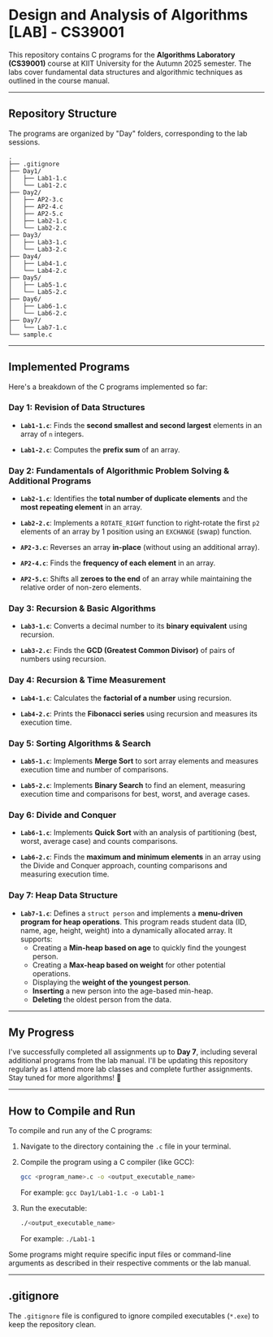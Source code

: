 # Design and Analysis of Algorithms [LAB] - CS39001

This repository contains C programs for the **Algorithms Laboratory (CS39001)** course at KIIT University for the Autumn 2025 semester. The labs cover fundamental data structures and algorithmic techniques as outlined in the course manual.

---

## Repository Structure

The programs are organized by "Day" folders, corresponding to the lab sessions.

```
.
├── .gitignore
├── Day1/
│   ├── Lab1-1.c
│   └── Lab1-2.c
├── Day2/
│   ├── AP2-3.c
│   ├── AP2-4.c
│   ├── AP2-5.c
│   ├── Lab2-1.c
│   └── Lab2-2.c
├── Day3/
│   ├── Lab3-1.c
│   └── Lab3-2.c
├── Day4/
│   ├── Lab4-1.c
│   └── Lab4-2.c
├── Day5/
│   ├── Lab5-1.c
│   └── Lab5-2.c
├── Day6/
│   ├── Lab6-1.c
│   └── Lab6-2.c
├── Day7/
│   └── Lab7-1.c
└── sample.c
```


---

## Implemented Programs

Here's a breakdown of the C programs implemented so far:

### Day 1: Revision of Data Structures

* **`Lab1-1.c`**: Finds the **second smallest and second largest** elements in an array of `n` integers.

* **`Lab1-2.c`**: Computes the **prefix sum** of an array.

### Day 2: Fundamentals of Algorithmic Problem Solving & Additional Programs

* **`Lab2-1.c`**: Identifies the **total number of duplicate elements** and the **most repeating element** in an array.

* **`Lab2-2.c`**: Implements a `ROTATE_RIGHT` function to right-rotate the first `p2` elements of an array by 1 position using an `EXCHANGE` (swap) function.

* **`AP2-3.c`**: Reverses an array **in-place** (without using an additional array).

* **`AP2-4.c`**: Finds the **frequency of each element** in an array.

* **`AP2-5.c`**: Shifts all **zeroes to the end** of an array while maintaining the relative order of non-zero elements.

### Day 3: Recursion & Basic Algorithms

* **`Lab3-1.c`**: Converts a decimal number to its **binary equivalent** using recursion.

* **`Lab3-2.c`**: Finds the **GCD (Greatest Common Divisor)** of pairs of numbers using recursion.

### Day 4: Recursion & Time Measurement

* **`Lab4-1.c`**: Calculates the **factorial of a number** using recursion.

* **`Lab4-2.c`**: Prints the **Fibonacci series** using recursion and measures its execution time.

### Day 5: Sorting Algorithms & Search

* **`Lab5-1.c`**: Implements **Merge Sort** to sort array elements and measures execution time and number of comparisons.

* **`Lab5-2.c`**: Implements **Binary Search** to find an element, measuring execution time and comparisons for best, worst, and average cases.

### Day 6: Divide and Conquer

* **`Lab6-1.c`**: Implements **Quick Sort** with an analysis of partitioning (best, worst, average case) and counts comparisons.

* **`Lab6-2.c`**: Finds the **maximum and minimum elements** in an array using the Divide and Conquer approach, counting comparisons and measuring execution time.

### Day 7: Heap Data Structure

* **`Lab7-1.c`**: Defines a `struct person` and implements a **menu-driven program for heap operations**. This program reads student data (ID, name, age, height, weight) into a dynamically allocated array. It supports:
    * Creating a **Min-heap based on age** to quickly find the youngest person.
    * Creating a **Max-heap based on weight** for other potential operations.
    * Displaying the **weight of the youngest person**.
    * **Inserting** a new person into the age-based min-heap.
    * **Deleting** the oldest person from the data.

---

## My Progress

I've successfully completed all assignments up to **Day 7**, including several additional programs from the lab manual. I'll be updating this repository regularly as I attend more lab classes and complete further assignments. Stay tuned for more algorithms! 🚀

---

## How to Compile and Run

To compile and run any of the C programs:

1.  Navigate to the directory containing the `.c` file in your terminal.

2.  Compile the program using a C compiler (like GCC):

    ```bash
    gcc <program_name>.c -o <output_executable_name>
    ```

    For example: `gcc Day1/Lab1-1.c -o Lab1-1`

3.  Run the executable:

    ```bash
    ./<output_executable_name>
    ```

    For example: `./Lab1-1`

Some programs might require specific input files or command-line arguments as described in their respective comments or the lab manual.

---

## .gitignore

The `.gitignore` file is configured to ignore compiled executables (`*.exe`) to keep the repository clean.
